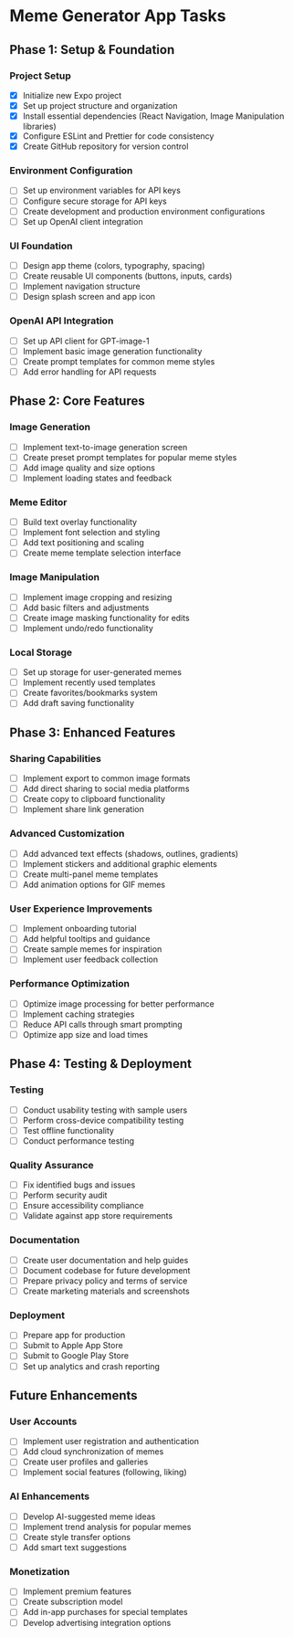 # Meme Generator App Tasks

## Phase 1: Setup & Foundation

### Project Setup
- [x] Initialize new Expo project
- [x] Set up project structure and organization
- [x] Install essential dependencies (React Navigation, Image Manipulation libraries)
- [x] Configure ESLint and Prettier for code consistency
- [x] Create GitHub repository for version control

### Environment Configuration
- [ ] Set up environment variables for API keys
- [ ] Configure secure storage for API keys
- [ ] Create development and production environment configurations
- [ ] Set up OpenAI client integration

### UI Foundation
- [ ] Design app theme (colors, typography, spacing)
- [ ] Create reusable UI components (buttons, inputs, cards)
- [ ] Implement navigation structure
- [ ] Design splash screen and app icon

### OpenAI API Integration
- [ ] Set up API client for GPT-image-1
- [ ] Implement basic image generation functionality
- [ ] Create prompt templates for common meme styles
- [ ] Add error handling for API requests

## Phase 2: Core Features

### Image Generation
- [ ] Implement text-to-image generation screen
- [ ] Create preset prompt templates for popular meme styles
- [ ] Add image quality and size options
- [ ] Implement loading states and feedback

### Meme Editor
- [ ] Build text overlay functionality
- [ ] Implement font selection and styling
- [ ] Add text positioning and scaling
- [ ] Create meme template selection interface

### Image Manipulation
- [ ] Implement image cropping and resizing
- [ ] Add basic filters and adjustments
- [ ] Create image masking functionality for edits
- [ ] Implement undo/redo functionality

### Local Storage
- [ ] Set up storage for user-generated memes
- [ ] Implement recently used templates
- [ ] Create favorites/bookmarks system
- [ ] Add draft saving functionality

## Phase 3: Enhanced Features

### Sharing Capabilities
- [ ] Implement export to common image formats
- [ ] Add direct sharing to social media platforms
- [ ] Create copy to clipboard functionality
- [ ] Implement share link generation

### Advanced Customization
- [ ] Add advanced text effects (shadows, outlines, gradients)
- [ ] Implement stickers and additional graphic elements
- [ ] Create multi-panel meme templates
- [ ] Add animation options for GIF memes

### User Experience Improvements
- [ ] Implement onboarding tutorial
- [ ] Add helpful tooltips and guidance
- [ ] Create sample memes for inspiration
- [ ] Implement user feedback collection

### Performance Optimization
- [ ] Optimize image processing for better performance
- [ ] Implement caching strategies
- [ ] Reduce API calls through smart prompting
- [ ] Optimize app size and load times

## Phase 4: Testing & Deployment

### Testing
- [ ] Conduct usability testing with sample users
- [ ] Perform cross-device compatibility testing
- [ ] Test offline functionality
- [ ] Conduct performance testing

### Quality Assurance
- [ ] Fix identified bugs and issues
- [ ] Perform security audit
- [ ] Ensure accessibility compliance
- [ ] Validate against app store requirements

### Documentation
- [ ] Create user documentation and help guides
- [ ] Document codebase for future development
- [ ] Prepare privacy policy and terms of service
- [ ] Create marketing materials and screenshots

### Deployment
- [ ] Prepare app for production
- [ ] Submit to Apple App Store
- [ ] Submit to Google Play Store
- [ ] Set up analytics and crash reporting

## Future Enhancements

### User Accounts
- [ ] Implement user registration and authentication
- [ ] Add cloud synchronization of memes
- [ ] Create user profiles and galleries
- [ ] Implement social features (following, liking)

### AI Enhancements
- [ ] Develop AI-suggested meme ideas
- [ ] Implement trend analysis for popular memes
- [ ] Create style transfer options
- [ ] Add smart text suggestions

### Monetization
- [ ] Implement premium features
- [ ] Create subscription model
- [ ] Add in-app purchases for special templates
- [ ] Develop advertising integration options
